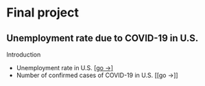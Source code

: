 # Final project
## Unemployment rate due to COVID-19 in U.S.

Introduction

- Unemployment rate in U.S.                     [[go →]](unemployment/README.md)
- Number of confirmed cases of COVID-19 in U.S. [[go →]]
